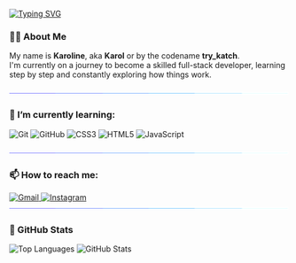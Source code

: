 [![Typing SVG](https://readme-typing-svg.herokuapp.com?font=Fira+Code&pause=1000&color=89CFF0&width=700&height=60&lines=%23+Hello+World!+%F0%9F%91%8B;##+Welcome+to+my+GitHub+profile.+%E2%98%BA%EF%B8%8F)](https://git.io/typing-svg)

### 👩‍💻 About Me
My name is **Karoline**, aka **Karol** or by the codename **try_katch**.  
I'm currently on a journey to become a skilled full-stack developer, learning step by step and constantly exploring how things work.

<img src="./assets/border_separator.gif">

### 🌱 I’m currently learning:

<p>
  <img loading="lazy" src="https://cdn.jsdelivr.net/gh/devicons/devicon@latest/icons/git/git-original.svg" width="50" height="50" alt="Git"/>
  <img loading="lazy" src="https://cdn.jsdelivr.net/gh/devicons/devicon@latest/icons/github/github-original.svg" width="50" height="50" alt="GitHub"/>
  <img loading="lazy" src="https://cdn.jsdelivr.net/gh/devicons/devicon@latest/icons/css3/css3-original-wordmark.svg" width="50" height="50" alt="CSS3"/>
  <img loading="lazy" src="https://cdn.jsdelivr.net/gh/devicons/devicon@latest/icons/html5/html5-original-wordmark.svg" width="50" height="50" alt="HTML5"/>
  <img loading="lazy" src="https://cdn.jsdelivr.net/gh/devicons/devicon@latest/icons/javascript/javascript-original.svg" width="50" height="50" alt="JavaScript"/>
</p>

<img src="./assets/border_separator.gif">

### 📫 How to reach me:

<div>
  <a href="mailto:karolinerocha.st@gmail.com" target="_blank">
    <img loading="lazy" src="https://img.shields.io/badge/Gmail-D14836?style=for-the-badge&logo=gmail&logoColor=white" alt="Gmail">
  </a>
  <a href="https://www.instagram.com/try_katch/" target="_blank">
    <img loading="lazy" src="https://img.shields.io/badge/-Instagram-%23E4405F?style=for-the-badge&logo=instagram&logoColor=white" alt="Instagram">
  </a>
</div>

<img src="./assets/border_separator.gif">

### 🧠 GitHub Stats

<div>
  <img loading="lazy" height="180em" src="https://github-readme-stats.vercel.app/api/top-langs/?username=try-katch&layout=compact&langs_count=7&theme=dracula" alt="Top Languages"/>
  <img loading="lazy" height="180em" src="https://github-readme-stats.vercel.app/api?username=try-katch&show_icons=true&theme=dracula" alt="GitHub Stats" />
</div>

  
